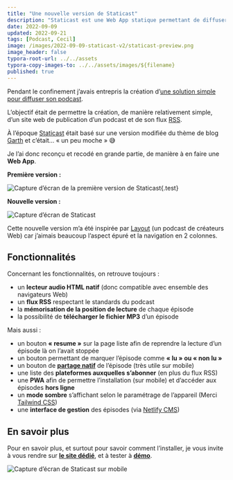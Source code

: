 ```yaml
---
title: "Une nouvelle version de Staticast"
description: "Staticast est une Web App statique permettant de diffuser simplement son podcast."
date: 2022-09-09
updated: 2022-09-21
tags: [Podcast, Cecil]
image: /images/2022-09-09-staticast-v2/staticast-preview.png
image_header: false
typora-root-url: ../../assets
typora-copy-images-to: ../../assets/images/${filename}
published: true
---
```

Pendant le confinement j’avais entrepris la création d’[une solution simple pour diffuser son podcast](/blog/2020-08-09-diffuser-son-podcast.md).

L’objectif était de permettre la création, de manière relativement simple, d’un site web de publication d’un podcast et de son flux [RSS](https://fr.m.wikipedia.org/wiki/Podcasting#Formats).

À l’époque [Staticast](https://staticast.cecil.app) était basé sur une version modifiée du thème de blog [Garth](https://github.com/Cecilapp/theme-garth#readme) et c’était… « un peu moche » 😅

Je l’ai donc reconçu et recodé en grande partie, de manière à en faire une **Web App**.

<!-- break -->

**Première version :**

![Capture d’écran de la première version de Staticast](/images/2022-09-09-staticast-v2/staticast-preview-garth.png "Capture d’écran de la première version de Staticast"){.test}

**Nouvelle version :**

![Capture d’écran de Staticast](/images/2022-09-09-staticast-v2/staticast-preview.png "Capture d’écran de la nouvelle version de Staticast")

Cette nouvelle version m’a été inspirée par [Layout](https://layout.fm) (un podcast de créateurs Web) car j’aimais beaucoup l’aspect épuré et la navigation en 2 colonnes.

## Fonctionnalités

Concernant les fonctionnalités, on retrouve toujours :

- un **lecteur audio HTML natif** (donc compatible avec ensemble des navigateurs Web)
- un **flux RSS** respectant le standards du podcast
- la **mémorisation de la position de lecture** de chaque épisode
- la possibilité de **télécharger le fichier MP3** d’un épisode

Mais aussi :

- un bouton **« resume »** sur la page liste afin de reprendre la lecture d’un épisode là on l’avait stoppée
- un bouton permettant de marquer l’épisode comme **« lu » ou « non lu »**
- un bouton de [**partage natif**](https://developer.mozilla.org/fr/docs/Web/API/Navigator/share) de l’épisode (très utile sur mobile)
- une liste des **plateformes auxquelles s’abonner** (en plus du flux RSS)
- une **PWA** afin de permettre l’installation (sur mobile) et d’accéder aux épisodes **hors ligne**
- un **mode sombre** s’affichant selon le paramétrage de l’appareil (Merci [Tailwind CSS](https://tailwindcss.com))
- une **interface de gestion** des épisodes (via [Netlify CMS](https://www.netlifycms.org))

## En savoir plus

Pour en savoir plus, et surtout pour savoir comment l’installer, je vous invite à vous rendre sur [**le site dédié**](https://staticast.cecil.app), et à tester à [**démo**](https://staticast-demo.cecil.app).

![Capture d’écran de Staticast sur mobile](/images/2022-09-09-staticast-v2/staticast-mobile-preview.png "Capture d’écran de Staticast sur mobile")
